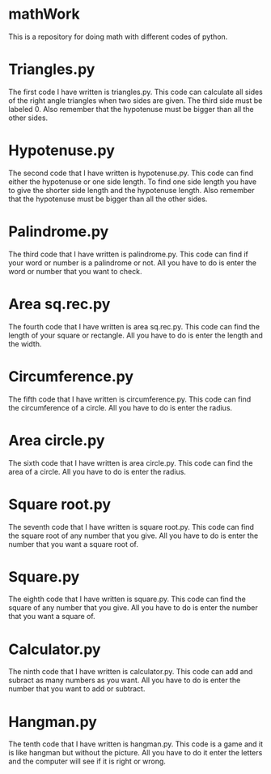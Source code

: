 # mathWork
This is a repository for doing math with different codes of python.  

# Triangles.py
 The first code I have written is triangles.py. This code can calculate all sides of the right angle triangles when two sides are given. The third side must be labeled 0. Also remember that the hypotenuse must be bigger than all the other sides.

# Hypotenuse.py
The second code that I have written is hypotenuse.py. This code can find either the hypotenuse or one side length. To find one side length you have to give the shorter side length and the hypotenuse length. Also remember that the hypotenuse must be bigger than all the other sides.

# Palindrome.py
The third code that I have written is palindrome.py. This code can find if your word or number is a palindrome or not. All you have to do is enter the word or number that you want to check.

# Area sq.rec.py
The fourth code that I have written is area sq.rec.py. This code can find the length of your square or rectangle. 
All you have to do is enter the length and the width.

# Circumference.py
The fifth code that I have written is circumference.py. This code can find the circumference of a circle.
All you have to do is enter the radius.

# Area circle.py
The sixth code that I have written is area circle.py. This code can find the area of a circle.
All you have to do is enter the radius.

# Square root.py
The seventh code that I have written is square root.py. This code can find the square root of any number that you give. All you have to do is enter the number that you want a square root of. 

# Square.py
The eighth code that I have written is square.py. This code can find the square of any number that you give. All you have to do is enter the number that you want a square of.

# Calculator.py
The ninth code that I have written is calculator.py. This code can add and subract as many numbers as you want. All you have to do is enter the number that you want to add or subtract.

# Hangman.py
The tenth code that I have written is hangman.py. This code is a game and it is like hangman but without the picture. All you have to do it enter the letters and the computer will see if it is right or wrong. 
